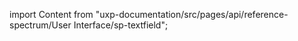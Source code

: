
import Content from "uxp-documentation/src/pages/api/reference-spectrum/User Interface/sp-textfield";

<Content query="product=xd"/>
